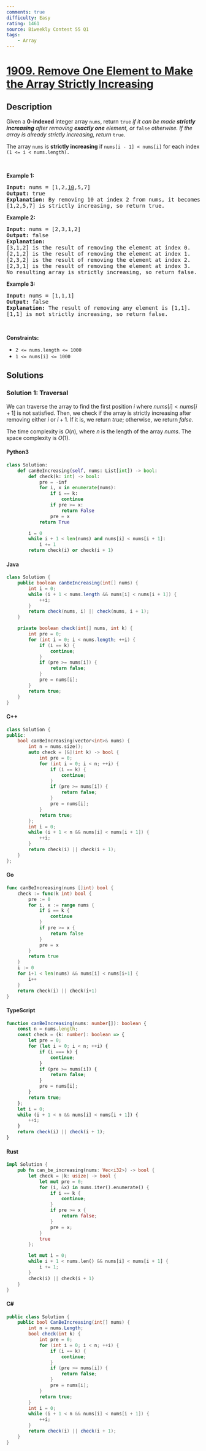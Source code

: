 ```yaml
---
comments: true
difficulty: Easy
rating: 1461
source: Biweekly Contest 55 Q1
tags:
    - Array
---
```


<!-- problem:start -->

# [1909. Remove One Element to Make the Array Strictly Increasing](https://leetcode.com/problems/remove-one-element-to-make-the-array-strictly-increasing)

## Description

<!-- description:start -->

<p>Given a <strong>0-indexed</strong> integer array <code>nums</code>, return <code>true</code> <em>if it can be made <strong>strictly increasing</strong> after removing <strong>exactly one</strong> element, or </em><code>false</code><em> otherwise. If the array is already strictly increasing, return </em><code>true</code>.</p>

<p>The array <code>nums</code> is <strong>strictly increasing</strong> if <code>nums[i - 1] &lt; nums[i]</code> for each index <code>(1 &lt;= i &lt; nums.length).</code></p>

<p>&nbsp;</p>
<p><strong class="example">Example 1:</strong></p>

<pre>
<strong>Input:</strong> nums = [1,2,<u>10</u>,5,7]
<strong>Output:</strong> true
<strong>Explanation:</strong> By removing 10 at index 2 from nums, it becomes [1,2,5,7].
[1,2,5,7] is strictly increasing, so return true.
</pre>

<p><strong class="example">Example 2:</strong></p>

<pre>
<strong>Input:</strong> nums = [2,3,1,2]
<strong>Output:</strong> false
<strong>Explanation:</strong>
[3,1,2] is the result of removing the element at index 0.
[2,1,2] is the result of removing the element at index 1.
[2,3,2] is the result of removing the element at index 2.
[2,3,1] is the result of removing the element at index 3.
No resulting array is strictly increasing, so return false.</pre>

<p><strong class="example">Example 3:</strong></p>

<pre>
<strong>Input:</strong> nums = [1,1,1]
<strong>Output:</strong> false
<strong>Explanation:</strong> The result of removing any element is [1,1].
[1,1] is not strictly increasing, so return false.
</pre>

<p>&nbsp;</p>
<p><strong>Constraints:</strong></p>

<ul>
	<li><code>2 &lt;= nums.length &lt;= 1000</code></li>
	<li><code>1 &lt;= nums[i] &lt;= 1000</code></li>
</ul>

<!-- description:end -->

## Solutions

<!-- solution:start -->

### Solution 1: Traversal

We can traverse the array to find the first position $i$ where $\textit{nums}[i] < \textit{nums}[i+1]$ is not satisfied. Then, we check if the array is strictly increasing after removing either $i$ or $i+1$. If it is, we return $\textit{true}$; otherwise, we return $\textit{false}$.

The time complexity is $O(n)$, where $n$ is the length of the array $\textit{nums}$. The space complexity is $O(1)$.

<!-- tabs:start -->

#### Python3

```python
class Solution:
    def canBeIncreasing(self, nums: List[int]) -> bool:
        def check(k: int) -> bool:
            pre = -inf
            for i, x in enumerate(nums):
                if i == k:
                    continue
                if pre >= x:
                    return False
                pre = x
            return True

        i = 0
        while i + 1 < len(nums) and nums[i] < nums[i + 1]:
            i += 1
        return check(i) or check(i + 1)
```

#### Java

```java
class Solution {
    public boolean canBeIncreasing(int[] nums) {
        int i = 0;
        while (i + 1 < nums.length && nums[i] < nums[i + 1]) {
            ++i;
        }
        return check(nums, i) || check(nums, i + 1);
    }

    private boolean check(int[] nums, int k) {
        int pre = 0;
        for (int i = 0; i < nums.length; ++i) {
            if (i == k) {
                continue;
            }
            if (pre >= nums[i]) {
                return false;
            }
            pre = nums[i];
        }
        return true;
    }
}
```

#### C++

```cpp
class Solution {
public:
    bool canBeIncreasing(vector<int>& nums) {
        int n = nums.size();
        auto check = [&](int k) -> bool {
            int pre = 0;
            for (int i = 0; i < n; ++i) {
                if (i == k) {
                    continue;
                }
                if (pre >= nums[i]) {
                    return false;
                }
                pre = nums[i];
            }
            return true;
        };
        int i = 0;
        while (i + 1 < n && nums[i] < nums[i + 1]) {
            ++i;
        }
        return check(i) || check(i + 1);
    }
};
```

#### Go

```go
func canBeIncreasing(nums []int) bool {
	check := func(k int) bool {
		pre := 0
		for i, x := range nums {
			if i == k {
				continue
			}
			if pre >= x {
				return false
			}
			pre = x
		}
		return true
	}
	i := 0
	for i+1 < len(nums) && nums[i] < nums[i+1] {
		i++
	}
	return check(i) || check(i+1)
}
```

#### TypeScript

```ts
function canBeIncreasing(nums: number[]): boolean {
    const n = nums.length;
    const check = (k: number): boolean => {
        let pre = 0;
        for (let i = 0; i < n; ++i) {
            if (i === k) {
                continue;
            }
            if (pre >= nums[i]) {
                return false;
            }
            pre = nums[i];
        }
        return true;
    };
    let i = 0;
    while (i + 1 < n && nums[i] < nums[i + 1]) {
        ++i;
    }
    return check(i) || check(i + 1);
}
```

#### Rust

```rust
impl Solution {
    pub fn can_be_increasing(nums: Vec<i32>) -> bool {
        let check = |k: usize| -> bool {
            let mut pre = 0;
            for (i, &x) in nums.iter().enumerate() {
                if i == k {
                    continue;
                }
                if pre >= x {
                    return false;
                }
                pre = x;
            }
            true
        };

        let mut i = 0;
        while i + 1 < nums.len() && nums[i] < nums[i + 1] {
            i += 1;
        }
        check(i) || check(i + 1)
    }
}
```

#### C#

```cs
public class Solution {
    public bool CanBeIncreasing(int[] nums) {
        int n = nums.Length;
        bool check(int k) {
            int pre = 0;
            for (int i = 0; i < n; ++i) {
                if (i == k) {
                    continue;
                }
                if (pre >= nums[i]) {
                    return false;
                }
                pre = nums[i];
            }
            return true;
        }
        int i = 0;
        while (i + 1 < n && nums[i] < nums[i + 1]) {
            ++i;
        }
        return check(i) || check(i + 1);
    }
}
```

<!-- tabs:end -->

<!-- solution:end -->

<!-- problem:end -->
